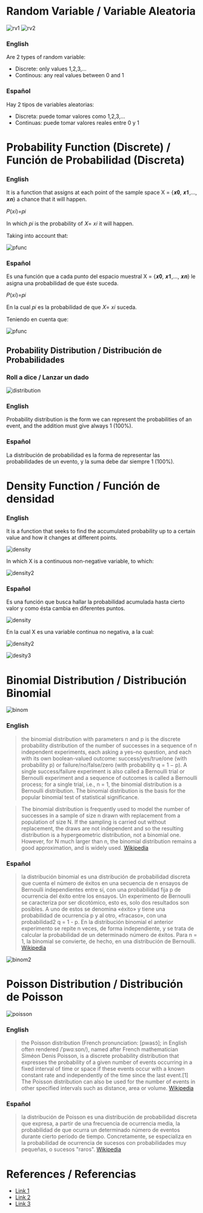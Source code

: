 # Random Variable / Variable Aleatoria

![rv1](https://upload.wikimedia.org/wikipedia/commons/thumb/c/c4/Random_Variable_as_a_Function-en.svg/1200px-Random_Variable_as_a_Function-en.svg.png)
![rv2](https://www.mathsisfun.com/data/images/random-variable-1.svg)

### English
Are 2 types of random variable:
- Discrete: only values 1,2,3,...
- Continous: any real values between 0 and 1

### Español
Hay 2 tipos de variables aleatorias:
- Discreta: puede tomar valores como 1,2,3,...
- Continuas: puede tomar valores reales entre 0 y 1

# Probability Function (Discrete) / Función de Probabilidad (Discreta)

### English

It is a function that assigns at each point of the sample space X = {𝒙𝟎, 𝒙𝟏,…, 𝒙𝒏} a chance that it will happen.

𝑃(𝑥𝑖)=𝑝𝑖

In which 𝑝𝑖 is the probability of 𝑋= 𝑥𝑖 it will happen.

Taking into account that:

![pfunc](https://wikimedia.org/api/rest_v1/media/math/render/svg/0e348c109ba127fc624e3e750fc03f4dee89048b)

### Español

Es una función que a cada punto del espacio muestral X = {𝒙𝟎, 𝒙𝟏,…, 𝒙𝒏} le asigna una probabilidad de que éste suceda.

𝑃(𝑥𝑖)=𝑝𝑖

En la cual 𝑝𝑖 es la probabilidad de que 𝑋= 𝑥𝑖 suceda.

Teniendo en cuenta que:

![pfunc](https://wikimedia.org/api/rest_v1/media/math/render/svg/0e348c109ba127fc624e3e750fc03f4dee89048b)

## Probability Distribution / Distribución de Probabilidades

### Roll a dice / Lanzar un dado
![distribution](src/Distribution.png)

### English

Probability distribution is the form we can represent the probabilities of an event, and the addition must give always 1 (100%).

### Español 

La distribución de probabilidad es la forma de representar las probabilidades de un evento, y la suma debe dar siempre 1 (100%).

# Density Function / Función de densidad

### English

It is a function that seeks to find the accumulated probability up to a certain value and how it changes at different points.

![density](https://wikimedia.org/api/rest_v1/media/math/render/svg/b88a30fa1292a22a753983e36882576f604e1314)

In which X is a continuous non-negative variable, to which:

![density2](https://wikimedia.org/api/rest_v1/media/math/render/svg/7d7da5c706793719911814ea9881bcdaaeed014d)


### Español

Es una función que busca hallar la probabilidad acumulada hasta cierto valor y como ésta cambia en diferentes puntos.

![density](https://wikimedia.org/api/rest_v1/media/math/render/svg/b88a30fa1292a22a753983e36882576f604e1314)

En la cual X es una variable continua no negativa, a la cual:

![density2](https://wikimedia.org/api/rest_v1/media/math/render/svg/7d7da5c706793719911814ea9881bcdaaeed014d)


![desity3](src/Density.png)


# Binomial Distribution / Distribución Binomial

![binom](https://www.onlinemathlearning.com/image-files/xbinomial-distribution-formula.png.pagespeed.ic.82Np1Wmmm6.png)

### English
> the binomial distribution with parameters n and p is the discrete probability distribution of the number of successes in a sequence of n independent experiments, each asking a yes–no question, and each with its own boolean-valued outcome: success/yes/true/one (with probability p) or failure/no/false/zero (with probability q = 1 − p). A single success/failure experiment is also called a Bernoulli trial or Bernoulli experiment and a sequence of outcomes is called a Bernoulli process; for a single trial, i.e., n = 1, the binomial distribution is a Bernoulli distribution. The binomial distribution is the basis for the popular binomial test of statistical significance.

>The binomial distribution is frequently used to model the number of successes in a sample of size n drawn with replacement from a population of size N. If the sampling is carried out without replacement, the draws are not independent and so the resulting distribution is a hypergeometric distribution, not a binomial one. However, for N much larger than n, the binomial distribution remains a good approximation, and is widely used. [Wikipedia](https://en.wikipedia.org/wiki/Binomial_distribution)

### Español
> la distribución binomial es una distribución de probabilidad discreta que cuenta el número de éxitos en una secuencia de n ensayos de Bernoulli independientes entre sí, con una probabilidad fija p de ocurrencia del éxito entre los ensayos. Un experimento de Bernoulli se caracteriza por ser dicotómico, esto es, solo dos resultados son posibles. A uno de estos se denomina «éxito» y tiene una probabilidad de ocurrencia p y al otro, «fracaso», con una probabilidad2​ q = 1 - p. En la distribución binomial el anterior experimento se repite n veces, de forma independiente, y se trata de calcular la probabilidad de un determinado número de éxitos. Para n = 1, la binomial se convierte, de hecho, en una distribución de Bernoulli. [Wikipedia](https://es.wikipedia.org/wiki/Distribuci%C3%B3n_binomial)


![binom2](src/binom.png)


# Poisson Distribution / Distribución de Poisson

![poisson](https://www.onlinemathlearning.com/image-files/xpoisson-distribution-formula.png.pagespeed.ic.s5RE-oEm0q.png)

### English
> the Poisson distribution (French pronunciation: ​[pwasɔ̃]; in English often rendered /ˈpwɑːsɒn/), named after French mathematician Siméon Denis Poisson, is a discrete probability distribution that expresses the probability of a given number of events occurring in a fixed interval of time or space if these events occur with a known constant rate and independently of the time since the last event.[1] The Poisson distribution can also be used for the number of events in other specified intervals such as distance, area or volume. [Wikipedia](https://en.wikipedia.org/wiki/Poisson_distribution)


### Español
> la distribución de Poisson es una distribución de probabilidad discreta que expresa, a partir de una frecuencia de ocurrencia media, la probabilidad de que ocurra un determinado número de eventos durante cierto período de tiempo. Concretamente, se especializa en la probabilidad de ocurrencia de sucesos con probabilidades muy pequeñas, o sucesos "raros". [Wikipedia](https://es.wikipedia.org/wiki/Distribuci%C3%B3n_de_Poisson)


# References / Referencias
- [Link 1](https://rpubs.com/jcross/discreteRV)
- [Link 2](https://www.econometrics-with-r.org/2-1-random-variables-and-probability-distributions.html)
- [Link 3](https://www.rdocumentation.org/packages/stats/versions/3.6.1/topics/density)